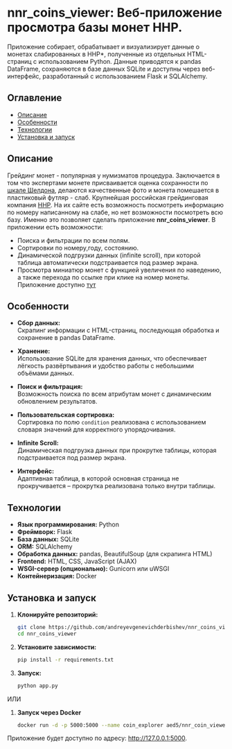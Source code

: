 # nnr_coins_viewer: Веб-приложение просмотра базы монет ННР.

Приложение собирает, обрабатывает и визуализирует данные о монетах слабированных в ННР*, полученные из отдельных HTML-страниц с использованием Python. Данные приводятся к pandas DataFrame, сохраняются в базе данных SQLite и доступны через веб-интерфейс, разработанный с использованием Flask и SQLAlchemy.

## Оглавление

- [Описание](#описание)
- [Особенности](#особенности)
- [Технологии](#технологии)
- [Установка и запуск](#установка-и-запуск)

## Описание

Грейдинг монет - популярная у нумизматов процедура. Заключается в том что экспертами монете присваивается оценка сохранности по [шкале Шелдона](https://en.wikipedia.org/wiki/Sheldon_coin_grading_scale), делаются качественные фото и монета помешается в пластиковый футляр - слаб. Крупнейшая российская грейдинговая компания [ННР](https://nreestr.ru/). На их сайте есть возможность посмотреть информацию по номеру написанному на слабе, но нет возможности посмотреть всю базу. Именно это позволяет сделать приложение **nnr_coins_viewer**. В приложении есть возможности:
- Поиска и фильтрации по всем полям.
- Сортировки по номеру,году, состоянию.
- Динамической подгрузки данных (infinite scroll), при которой таблица автоматически подстраивается под размер экрана.
- Просмотра миниатюр монет с функцией увеличения по наведению, а также перехода по ссылке при клике на номер монеты.
Приложение доступно [тут](http://103.136.70.112:5000/)

## Особенности

- **Сбор данных:**  
  Скрапинг информации с HTML-страниц, последующая обработка и сохранение в pandas DataFrame.

- **Хранение:**  
  Использование SQLite для хранения данных, что обеспечивает лёгкость развёртывания и удобство работы с небольшими объёмами данных.

- **Поиск и фильтрация:**  
  Возможность поиска по всем атрибутам монет с динамическим обновлением результатов.

- **Пользовательская сортировка:**  
  Сортировка по полю `condition` реализована с использованием словаря значений для корректного упорядочивания.

- **Infinite Scroll:**  
  Динамическая подгрузка данных при прокрутке таблицы, которая подстраивается под размер экрана.

- **Интерфейс:**  
  Адаптивная таблица, в которой основная страница не прокручивается – прокрутка реализована только внутри таблицы.

## Технологии

- **Язык программирования:** Python
- **Фреймворк:** Flask
- **База данных:** SQLite
- **ORM:** SQLAlchemy
- **Обработка данных:** pandas, BeautifulSoup (для скрапинга HTML)
- **Frontend:** HTML, CSS, JavaScript (AJAX)
- **WSGI-сервер (опционально):** Gunicorn или uWSGI
- **Контейнеризация:** Docker

## Установка и запуск

1. **Клонируйте репозиторий:**
   ```bash
   git clone https://github.com/andreyevgenevichderbishev/nnr_coins_viewer.git
   cd nnr_coins_viewer

2. **Установите зависимости:**
   ```bash	
   pip install -r requirements.txt

3. **Запуск:**
   ```bash
   python app.py

ИЛИ

1. **Запуск через Docker**
    ```bash
    docker run -d -p 5000:5000 --name coin_explorer aed5/nnr_coin_viewer

Приложение будет доступно по адресу: http://127.0.0.1:5000.

